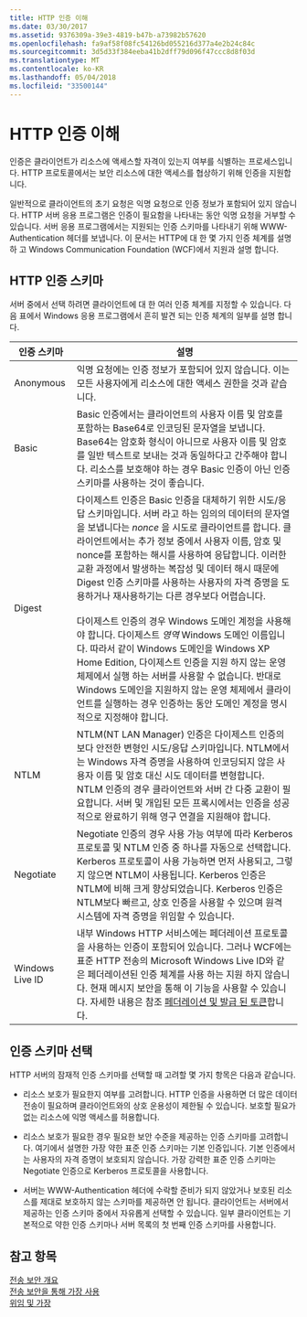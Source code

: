 ```yaml
---
title: HTTP 인증 이해
ms.date: 03/30/2017
ms.assetid: 9376309a-39e3-4819-b47b-a73982b57620
ms.openlocfilehash: fa9af58f08fc54126bd055216d377a4e2b24c84c
ms.sourcegitcommit: 3d5d33f384eeba41b2dff79d096f47ccc8d8f03d
ms.translationtype: MT
ms.contentlocale: ko-KR
ms.lasthandoff: 05/04/2018
ms.locfileid: "33500144"
---
```

# <a name="understanding-http-authentication"></a>HTTP 인증 이해
인증은 클라이언트가 리소스에 액세스할 자격이 있는지 여부를 식별하는 프로세스입니다. HTTP 프로토콜에서는 보안 리소스에 대한 액세스를 협상하기 위해 인증을 지원합니다.  
  
 일반적으로 클라이언트의 초기 요청은 익명 요청으로 인증 정보가 포함되어 있지 않습니다. HTTP 서버 응용 프로그램은 인증이 필요함을 나타내는 동안 익명 요청을 거부할 수 있습니다. 서버 응용 프로그램에서는 지원되는 인증 스키마를 나타내기 위해 WWW-Authentication 헤더를 보냅니다. 이 문서는 HTTP에 대 한 몇 가지 인증 체계를 설명 하 고 Windows Communication Foundation (WCF)에서 지원과 설명 합니다.  
  
## <a name="http-authentication-schemes"></a>HTTP 인증 스키마  
 서버 중에서 선택 하려면 클라이언트에 대 한 여러 인증 체계를 지정할 수 있습니다. 다음 표에서 Windows 응용 프로그램에서 흔히 발견 되는 인증 체계의 일부를 설명 합니다.  
  
|인증 스키마|설명|  
|---------------------------|-----------------|  
|Anonymous|익명 요청에는 인증 정보가 포함되어 있지 않습니다. 이는 모든 사용자에게 리소스에 대한 액세스 권한을 것과 같습니다.|  
|Basic|Basic 인증에서는 클라이언트의 사용자 이름 및 암호를 포함하는 Base64로 인코딩된 문자열을 보냅니다. Base64는 암호화 형식이 아니므로 사용자 이름 및 암호를 일반 텍스트로 보내는 것과 동일하다고 간주해야 합니다. 리소스를 보호해야 하는 경우 Basic 인증이 아닌 인증 스키마를 사용하는 것이 좋습니다.|  
|Digest|다이제스트 인증은 Basic 인증을 대체하기 위한 시도/응답 스키마입니다. 서버 라고 하는 임의의 데이터의 문자열을 보냅니다는 *nonce* 을 시도로 클라이언트를 합니다. 클라이언트에서는 추가 정보 중에서 사용자 이름, 암호 및 nonce를 포함하는 해시를 사용하여 응답합니다. 이러한 교환 과정에서 발생하는 복잡성 및 데이터 해시 때문에 Digest 인증 스키마를 사용하는 사용자의 자격 증명을 도용하거나 재사용하기는 다른 경우보다 어렵습니다.<br /><br /> 다이제스트 인증의 경우 Windows 도메인 계정을 사용해야 합니다. 다이제스트 *영역* Windows 도메인 이름입니다. 따라서 같이 Windows 도메인을 Windows XP Home Edition, 다이제스트 인증을 지원 하지 않는 운영 체제에서 실행 하는 서버를 사용할 수 없습니다. 반대로 Windows 도메인을 지원하지 않는 운영 체제에서 클라이언트를 실행하는 경우 인증하는 동안 도메인 계정을 명시적으로 지정해야 합니다.|  
|NTLM|NTLM(NT LAN Manager) 인증은 다이제스트 인증의 보다 안전한 변형인 시도/응답 스키마입니다. NTLM에서는 Windows 자격 증명을 사용하여 인코딩되지 않은 사용자 이름 및 암호 대신 시도 데이터를 변형합니다. NTLM 인증의 경우 클라이언트와 서버 간 다중 교환이 필요합니다. 서버 및 개입된 모든 프록시에서는 인증을 성공적으로 완료하기 위해 영구 연결을 지원해야 합니다.|  
|Negotiate|Negotiate 인증의 경우 사용 가능 여부에 따라 Kerberos 프로토콜 및 NTLM 인증 중 하나를 자동으로 선택합니다. Kerberos 프로토콜이 사용 가능하면 먼저 사용되고, 그렇지 않으면 NTLM이 사용됩니다. Kerberos 인증은 NTLM에 비해 크게 향상되었습니다. Kerberos 인증은 NTLM보다 빠르고, 상호 인증을 사용할 수 있으며 원격 시스템에 자격 증명을 위임할 수 있습니다.|  
|Windows Live ID|내부 Windows HTTP 서비스에는 페더레이션 프로토콜을 사용하는 인증이 포함되어 있습니다. 그러나 WCF에는 표준 HTTP 전송의 Microsoft Windows Live ID와 같은 페더레이션된 인증 체계를 사용 하는 지원 하지 않습니다. 현재 메시지 보안을 통해 이 기능을 사용할 수 있습니다. 자세한 내용은 참조 [페더레이션 및 발급 된 토큰](../../../../docs/framework/wcf/feature-details/federation-and-issued-tokens.md)합니다.|  
  
## <a name="choosing-an-authentication-scheme"></a>인증 스키마 선택  
 HTTP 서버의 잠재적 인증 스키마를 선택할 때 고려할 몇 가지 항목은 다음과 같습니다.  
  
-   리소스 보호가 필요한지 여부를 고려합니다. HTTP 인증을 사용하면 더 많은 데이터 전송이 필요하며 클라이언트와의 상호 운용성이 제한될 수 있습니다. 보호할 필요가 없는 리소스에 익명 액세스를 허용합니다.  
  
-   리소스 보호가 필요한 경우 필요한 보안 수준을 제공하는 인증 스키마를 고려합니다. 여기에서 설명한 가장 약한 표준 인증 스키마는 기본 인증입니다. 기본 인증에서는 사용자의 자격 증명이 보호되지 않습니다. 가장 강력한 표준 인증 스키마는 Negotiate 인증으로 Kerberos 프로토콜을 사용합니다.  
  
-   서버는 WWW-Authentication 헤더에 수락할 준비가 되지 않았거나 보호된 리소스를 제대로 보호하지 않는 스키마를 제공하면 안 됩니다. 클라이언트는 서버에서 제공하는 인증 스키마 중에서 자유롭게 선택할 수 있습니다. 일부 클라이언트는 기본적으로 약한 인증 스키마나 서버 목록의 첫 번째 인증 스키마를 사용합니다.  
  
## <a name="see-also"></a>참고 항목  
 [전송 보안 개요](../../../../docs/framework/wcf/feature-details/transport-security-overview.md)  
 [전송 보안을 통해 가장 사용](../../../../docs/framework/wcf/feature-details/using-impersonation-with-transport-security.md)  
 [위임 및 가장](../../../../docs/framework/wcf/feature-details/delegation-and-impersonation-with-wcf.md)
